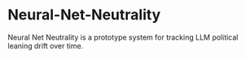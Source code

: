 # Neural-Net-Neutrality
Neural Net Neutrality is a prototype system for tracking LLM political leaning drift over time.
